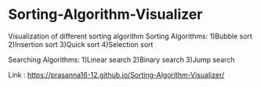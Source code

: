 # Sorting-Algorithm-Visualizer
Visualization of different sorting algorithm
Sorting Algorithms:
1)Bubble sort
2)Insertion sort
3)Quick sort
4)Selection sort

Searching Algorithms:
1)Linear search
2)Binary search
3)Jump search


Link : https://prasanna16-12.github.io/Sorting-Algorithm-Visualizer/

